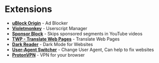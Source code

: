# Extensions

* **[uBlock Origin](https://addons.mozilla.org/en-US/firefox/addon/ublock-origin/)** - Ad Blocker
* **[Violetmonkey](https://addons.mozilla.org/firefox/addon/violentmonkey/)** - Userscript Manager
* **[Sponsor Block](https://addons.mozilla.org/en-GB/firefox/addon/sponsorblock/)** - Skips sponsored segments in YouTube videos
* **[TWP - Translate Web Pages](https://addons.mozilla.org/en-GB/firefox/addon/traduzir-paginas-web/)** - Translate Web Pages
* **[Dark Reader](https://addons.mozilla.org/en-GB/firefox/addon/darkreader/)** - Dark Mode for Websites
* **[User-Agent Switcher](https://addons.mozilla.org/en-GB/firefox/addon/user-agent-string-switcher/)** - Change User Agent, Can help to fix websites
* **[ProtonVPN](https://addons.mozilla.org/en-GB/firefox/addon/proton-vpn-firefox-extension/)** - VPN for your browser